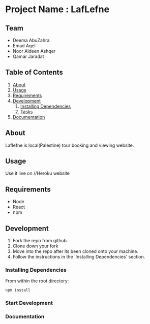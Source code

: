 # Project Name : LafLefne 

## Team

  - Deema AbuZahra
  - Emad Aqel
  - Noor Aldeen Ashqer 
  - Qamar Jaradat

## Table of Contents

1. [About](#about)
1. [Usage](#usage)
1. [Requirements](#requirements)
1. [Development](#development)
    1. [Installing Dependencies](#installing-dependencies)
    1. [Tasks](#tasks)
1. [Documentation](#documentation)

## About
Laflefne is local(Palestine) tour booking and viewing website.

## Usage

Use it live on //Heroku website

## Requirements

- Node 
- React 
- npm 

## Development

1. Fork the repo from github.
2. Clone down your fork
3. Move into the repo after its been cloned onto your machine.
4. Follow the instructions in the 'Installing Dependencies' section.

### Installing Dependencies

From within the root directory:

```
npm install
```
### Start Development


### Documentation


